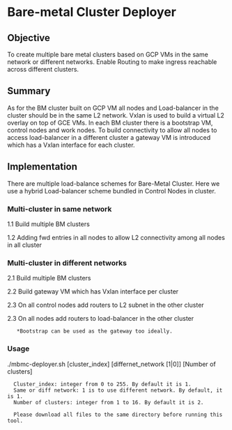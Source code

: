 # Bare-metal  Cluster Deployer
## Objective

To create multiple bare metal clusters based on GCP VMs in the same network or different networks. Enable Routing to make ingress reachable across different clusters.

## Summary
As for the BM cluster built on GCP VM all nodes and Load-balancer in the cluster should be in the same L2 network. Vxlan is used to build a virtual L2 overlay on top of GCE VMs.
In each BM cluster there is a bootstrap VM, control nodes and work nodes. To build connectivity to allow all nodes to access load-balancer in a different cluster a gateway VM is introduced which has a Vxlan interface for each cluster. 

## Implementation

There are multiple load-balance schemes for Bare-Metal Cluster. Here we use a hybrid Load-balancer scheme bundled in Control Nodes in cluster.

### Multi-cluster in same network

   1.1 Build multiple BM clusters
   
   1.2 Adding fwd entries in all nodes to allow L2 connectivity among all nodes in all cluster

### Multi-cluster in different networks

   2.1 Build multiple BM clusters
  
   2.2 Build gateway VM which has Vxlan interface per cluster
  
   2.3 On all control nodes add routers to L2 subnet in the other cluster
  
   2.3 On all nodes add routers to load-balancer in the other cluster
   
       *Bootstrap can be used as the gateway too ideally. 
       
### Usage
./mbmc-deployer.sh [cluster_index] [differnet_network [1|0]] [Number of clusters]

      Cluster_index: integer from 0 to 255. By default it is 1.
      Same or diff network: 1 is to use different network. By default, it is 1.
      Number of clusters: integer from 1 to 16. By default it is 2.
      
      Please download all files to the same directory before running this tool.
      




